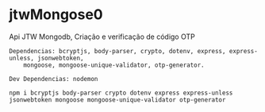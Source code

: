 # jtwMongose0
 Api JTW Mongodb, Criação e verificação de código OTP

    Dependencias: bcryptjs, body-parser, crypto, dotenv, express, express-unless, jsonwebtoken,
        mongoose, mongoose-unique-validator, otp-generator.

    Dev Dependencias: nodemon

    npm i bcryptjs body-parser crypto dotenv express express-unless jsonwebtoken mongoose mongoose-unique-validator otp-generator
